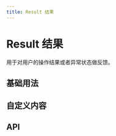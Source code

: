 ```yaml
---
title: Result 结果
---
```


# Result 结果

<leadInto name="KResult" />

用于对用户的操作结果或者异常状态做反馈。

## 基础用法

<demo path="./def.vue" />

## 自定义内容

<demo path="./customResult.vue" />

## API

<API src="./result.json" lang="zh"></API>